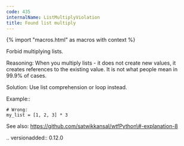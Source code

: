 ```yaml
---
code: 435
internalName: ListMultiplyViolation
title: Found list multiply
---
```


{% import "macros.html" as macros with context %}

Forbid multiplying lists.

Reasoning: When you multiply lists - it does not create new values, it
creates references to the existing value. It is not what people mean in
99.9% of cases.

Solution: Use list comprehension or loop instead.

Example::

    # Wrong:
    my_list = [1, 2, 3] * 3

See also: https://github.com/satwikkansal/wtfPython\#-explanation-8

.. versionadded:: 0.12.0